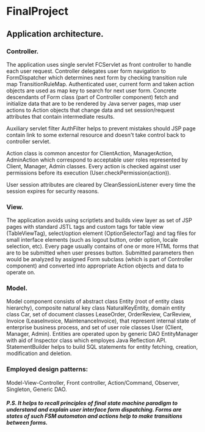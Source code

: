 # FinalProject

<h2>Application architecture.</h2>

<h3>Controller.</h3>
The application uses single servlet FCServlet as front controller to handle each user request. Controller delegates user form navigation to FormDispatcher which determines next form by checking transition rule map TransitionRuleMap. Authenticated user, current form and taken action objects are used as map key to search for next user form. Concrete descendants of Form class (part of Controller component) fetch and initialize data that are to be rendered by Java server pages, map user actions to Action objects that change data and set session/request attributes that contain intermediate results.
<p>Auxiliary servlet filter AuthFilter helps to prevent mistakes should JSP page contain link to some external resource and doesn't take control back to controller servlet.
<p>Action class is common ancestor for ClientAction, ManagerAction, AdminAction which correspond to acceptable user roles represented by Client, Manager, Admin classes. Every action is checked against user permissions before its execution (User.checkPermission(action)).
<p>User session attributes are cleared by CleanSessionListener every time the session expires for security reasons.

<h3>View.</h3>
The application avoids using scriptlets and builds view layer as set of JSP pages with standard JSTL tags and custom tags for table view (TableViewTag), select/option element (OptionSelectorTag) and tag files for small interface elements (such as logout button, order option, locale selection, etc). Every page usually contains of one or more HTML forms that are to be submitted when user presses button. Submitted parameters then would be analyzed by assigned Form subclass (which is part of Controller component) and converted into appropriate Action objects and data to operate on.

<h3>Model.</h3>
Model component consists of abstract class Entity (root of entity class hierarchy), composite natural key class NaturalKeyEntity, domain entity class Car, set of document classes LeaseOrder, OrderReview, CarReview, Invoice (LeaseInvoice, MaintenanceInvoice), that represent internal state of enterprise business process, and set of user role classes User (Client, Manager, Admin). Entities are operated upon by generic DAO EntityManager with aid of Inspector class which employes Java Reflection API. StatementBuilder helps to build SQL statements for entity fetching, creation, modification and deletion.

<h3>Employed design patterns:</h3>
Model-View-Controller, Front controller, Action/Command, Observer, Singleton, Generic DAO.
<p>
<i>
<h5>P.S. It helps to recall principles of final state machine paradigm to understand and explain user interface form dispatching. Forms are states of such FSM automaton and actions help to make transitions between forms.</h5>
</i>
